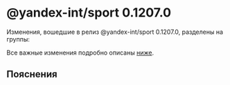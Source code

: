 # @yandex-int/sport 0.1207.0

<!-- ЧЕЛОВЕЧЕСКОЕ ВСТУПЛЕНИЕ -->

Изменения, вошедшие в релиз @yandex-int/sport 0.1207.0, разделены на группы:

Все важные изменения подробно описаны [ниже](#Пояснения).

## Пояснения

